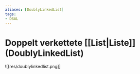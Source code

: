 ```yaml
---
aliases: [DoublyLinkedList]
tags:
- DSAL
---
```

# Doppelt verkettete [[List|Liste]] (DoublyLinkedList)
![[res/doublylinkedlist.png]]